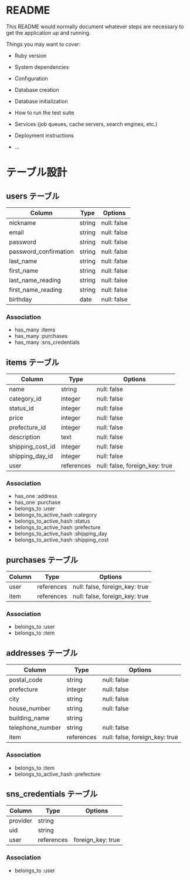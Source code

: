 # README

This README would normally document whatever steps are necessary to get the
application up and running.

Things you may want to cover:

* Ruby version

* System dependencies

* Configuration

* Database creation

* Database initialization

* How to run the test suite

* Services (job queues, cache servers, search engines, etc.)

* Deployment instructions

* ...


# テーブル設計
## users テーブル
|      Column       |  Type  |   Options   |
| ----------------- | ------ | ----------- |
|      nickname     | string | null: false |
|      email        | string | null: false |
|      password     | string | null: false |
| password_confirmation | string | null: false |
|      last_name     | string | null: false |
|     first_name     | string | null: false |
| last_name_reading  | string | null: false |
| first_name_reading | string | null: false |
|     birthday      |  date  | null: false |

### Association
- has_many :items
- has_many :purchases
- has_many :sns_credentials

## items テーブル
|     Column     |  Type  |   Options   |
| -------------- | ------ | ----------- |
|      name      | string | null: false |
|    category_id    | integer | null: false |
|     status_id     | integer | null: false |
|      price     | integer | null: false |
|      prefecture_id     | integer | null: false |
|   description  | text | null: false |
|  shipping_cost_id | integer | null: false |
|  shipping_day_id | integer | null: false |
|    user     | references | null: false, foreign_key: true |

### Association
- has_one :address
- has_one :purchase
- belongs_to :user
- belongs_to_active_hash :category
- belongs_to_active_hash :status
- belongs_to_active_hash :prefecture
- belongs_to_active_hash :shipping_day
- belongs_to_active_hash :shipping_cost

## purchases テーブル
|   Column   |    Type    |   Options   |
| ---------- | ---------- | ----------- |
|   user  | references | null: false, foreign_key: true |
|   item  | references | null: false, foreign_key: true |

### Association
- belongs_to :user
- belongs_to :item

## addresses テーブル
|      Column      |  Type  |   Options   |
| ---------------- | ------ | ----------- |
|    postal_code   | string | null: false |
|    prefecture    | integer | null: false |
|       city       | string | null: false |
|   house_number   | string | null: false |
|   building_name  | string | 
| telephone_number | string | null: false |
|     item      | references | null: false, foreign_key: true |

### Association
- belongs_to :item
- belongs_to_active_hash :prefecture

## sns_credentials テーブル
|    Column   |  Type  |   Options   |
| ----------- | ------ | ----------- |
|   provider  | string | 
|     uid     | string | 
|    user     | references | foreign_key: true | 

### Association
- belongs_to :user